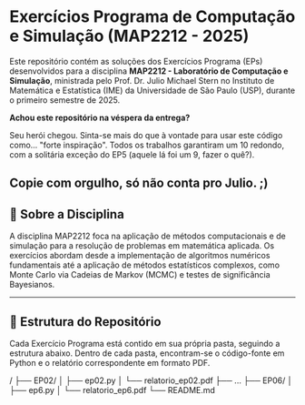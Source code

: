 # Exercícios Programa de Computação e Simulação (MAP2212 - 2025)


Este repositório contém as soluções dos Exercícios Programa (EPs) desenvolvidos para a disciplina **MAP2212 - Laboratório de Computação e Simulação**, ministrada pelo Prof. Dr. Julio Michael Stern no Instituto de Matemática e Estatística (IME) da Universidade de São Paulo (USP), durante o primeiro semestre de 2025.

**Achou este repositório na véspera da entrega?**

Seu herói chegou. Sinta-se mais do que à vontade para usar este código como... "forte inspiração". Todos os trabalhos garantiram um 10 redondo, com a solitária exceção do EP5 (aquele lá foi um 9, fazer o quê?).

Copie com orgulho, só não conta pro Julio. ;)
---

## 📖 Sobre a Disciplina

A disciplina MAP2212 foca na aplicação de métodos computacionais e de simulação para a resolução de problemas em matemática aplicada. Os exercícios abordam desde a implementação de algoritmos numéricos fundamentais até a aplicação de métodos estatísticos complexos, como Monte Carlo via Cadeias de Markov (MCMC) e testes de significância Bayesianos.

---

## 📂 Estrutura do Repositório

Cada Exercício Programa está contido em sua própria pasta, seguindo a estrutura abaixo. Dentro de cada pasta, encontram-se o código-fonte em Python e o relatório correspondente em formato PDF.

/
├── EP02/
│   ├── ep02.py
│   └── relatorio_ep02.pdf
├── ...
├── EP06/
│   ├── ep6.py
│   └── relatorio_ep6.pdf
└── README.md



